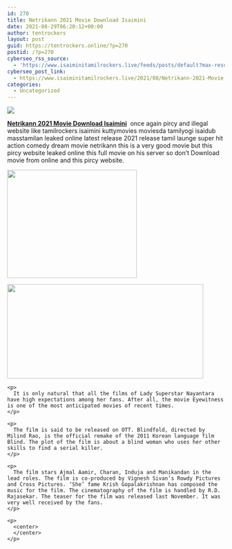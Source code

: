 ```yaml
---
id: 270
title: Netrikann 2021 Movie Download Isaimini
date: 2021-08-29T06:20:12+00:00
author: tentrockers
layout: post
guid: https://tentrockers.online/?p=270
postid: /?p=270
cyberseo_rss_source:
  - 'https://www.isaiminitamilrockers.live/feeds/posts/default?max-results=150&start-index=1'
cyberseo_post_link:
  - https://www.isaiminitamilrockers.live/2021/08/Netrikann-2021-Movie-Download-Isaimini.html
categories:
  - Uncategorized
---
```

<div class="media_block">
  <img src="https://1.bp.blogspot.com/-nfbzYVobUik/YMlpOerzdgI/AAAAAAAAA3Y/aAupsOUs_WMY6Lv7R1OtZhI6OqaRh-YAwCPcBGAYYCw/s72-c/e854879156f0849f3d27a89db88ed039.png" class="media_thumbnail" />
</div>

<meta content="Netrikann 2021 Movie Download Isaimini &nbsp;&nbsp;once again pircy and illegal website like tamilrockers isaimini kuttymovies moviesda tamilyogi isai..." name="twitter:description" />

  


<center>
</center>

**[Netrikann 2021 Movie Download Isaimini](https://www.tamilrockerz.online/netrikann-2021-movie-download-isaimini/)**&nbsp;&nbsp;once again pircy and illegal website like tamilrockers isaimini kuttymovies moviesda tamilyogi isaidub masstamilan leaked online latest release 2021 release tamil launge super hit action comedy dream movie netrikann this is a very good movie but this pircy website leaked online this full movie on his server so don’t Download movie from online and this pircy website.

<div class="separator">
  <div class="separator">
    <a href="https://www.tamilrockerz.online/netrikann-2021-movie-download-isaimini/"><img loading="lazy" border="0" data-original-height="250" data-original-width="300" height="250" src="https://1.bp.blogspot.com/-nfbzYVobUik/YMlpOerzdgI/AAAAAAAAA3Y/aAupsOUs_WMY6Lv7R1OtZhI6OqaRh-YAwCPcBGAYYCw/s0/e854879156f0849f3d27a89db88ed039.png" width="300" /></a>
  </div>
  
  <p>
    <img loading="lazy" border="0" data-original-height="720" data-original-width="1280" height="218" src="https://1.bp.blogspot.com/-xw577XB1OSk/YRXWEU2D2CI/AAAAAAAABH4/bvA2zP-kpEsCj-IRXScHc4_muzr7weu_wCLcBGAsYHQ/w454-h218/NETRIKAN.jpg" width="454" /></div> 
    
    <p>
      It is only natural that all the films of Lady Superstar Nayantara have high expectations among her fans. After all, the movie Eyewitness is one of the most anticipated movies of recent times.
    </p>
    
    <p>
      The film is said to be released on OTT. Blindfold, directed by Milind Rao, is the official remake of the 2011 Korean language film Blind. The plot of the film is about a blind woman who uses her other skills to find a serial killer.
    </p>
    
    <p>
      The film stars Ajmal Aamir, Charan, Induja and Manikandan in the lead roles. The film is co-produced by Vignesh Sivan’s Rowdy Pictures and Cross Pictures. ‘She’ fame Krish Gopalakrishnan has composed the music for the film. The cinematography of the film is handled by R.D. Rajasekar. The teaser for the film was released last November. It was very well received by the fans.
    </p>
    
    <p>
      <center>
      </center>
    </p>